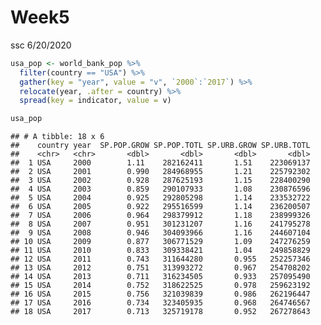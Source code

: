 Week5
================
ssc
6/20/2020

``` r
usa_pop <- world_bank_pop %>% 
  filter(country == "USA") %>% 
  gather(key = "year", value = "v", `2000`:`2017`) %>% 
  relocate(year, .after = country) %>% 
  spread(key = indicator, value = v) 

usa_pop
```

    ## # A tibble: 18 x 6
    ##    country year  SP.POP.GROW SP.POP.TOTL SP.URB.GROW SP.URB.TOTL
    ##    <chr>   <chr>       <dbl>       <dbl>       <dbl>       <dbl>
    ##  1 USA     2000        1.11    282162411       1.51    223069137
    ##  2 USA     2001        0.990   284968955       1.21    225792302
    ##  3 USA     2002        0.928   287625193       1.15    228400290
    ##  4 USA     2003        0.859   290107933       1.08    230876596
    ##  5 USA     2004        0.925   292805298       1.14    233532722
    ##  6 USA     2005        0.922   295516599       1.14    236200507
    ##  7 USA     2006        0.964   298379912       1.18    238999326
    ##  8 USA     2007        0.951   301231207       1.16    241795278
    ##  9 USA     2008        0.946   304093966       1.16    244607104
    ## 10 USA     2009        0.877   306771529       1.09    247276259
    ## 11 USA     2010        0.833   309338421       1.04    249858829
    ## 12 USA     2011        0.743   311644280       0.955   252257346
    ## 13 USA     2012        0.751   313993272       0.967   254708202
    ## 14 USA     2013        0.711   316234505       0.933   257095490
    ## 15 USA     2014        0.752   318622525       0.978   259623192
    ## 16 USA     2015        0.756   321039839       0.986   262196447
    ## 17 USA     2016        0.734   323405935       0.968   264746567
    ## 18 USA     2017        0.713   325719178       0.952   267278643
